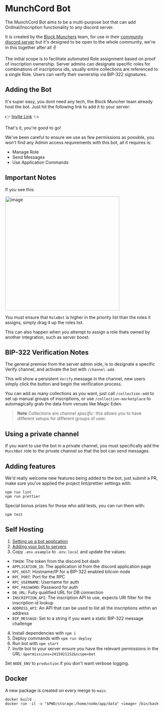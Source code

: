 # MunchCord Bot

The MunchCord Bot aims to be a multi-purpose bot that can add Ordinal/Inscription functionality to any discord server.

It is created by the [Block Munchers](https://blockmunchers.com/links) team, for use in their [community discord server](https://discord.gg/munchers) but it's designed to be open to the whole community, we're in this together after all ✌️

The initial scope is to facilitate automated Role assignment based on proof of inscription ownership. Server admins can designate specific roles for combinations of inscriptions ids, usually entire collections are referenced to a single Role. Users can verify their ownership via BIP-322 signatures.

## Adding the Bot

It's super easy, you dont need any tech, the Block Muncher team already host the bot. Just hit the following link to add it to your server:

👉 [Invite Link](https://munchbot.blockmunchers.com) 👈

That's it, you're good to go!

We've been careful to ensure we use as few permissions as possible, you won't find any Admin access requirements with this bot, all it requires is:

- Manage Role
- Send Messages
- Use Application Commands

## Important Notes

If you see this:

<img width="373" alt="image" src="https://user-images.githubusercontent.com/127023971/228488566-f8f0c53f-67a9-4934-bf82-c1842921ddcd.png">

You must ensure that `RoleBot` is higher in the priority list than the roles it assigns, simply drag it up the roles list.

This can also happen when you attempt to assign a role thats owned by another integration, such as server boost.

## BIP-322 Verification Notes

The general premise from the server admin side, is to designate a specific Verify channel, and activate the bot with `/channel-add`.

This will show a persistent `Verify` message in the channel, new users simply click the button and begin the verification process.

You can add as many collections as you want, just call `/collection-add` to set up manual groups of inscriptions, or use `/collection-marketplace` to automagically grab the data from venues like Magic Eden.

> **Note**
> Collections are _channel specific_: this allows you to have different setups for different groups of user.

## Using a private channel

If you want to use the bot in a private channel, you must specifically add the `MunchBot` role to the private channel so that the bot can send messages.

## Adding features

We'd really welcome new features being added to the bot, just submit a PR, make sure you've applied the project lint/prettier settings with:

```
npm run lint
npm run prettier
```

Special bonus prizes for those who add tests, you can run them with:

```
npm test
```

## Self Hosting

1. [Setting up a bot application](https://discordjs.guide/preparations/setting-up-a-bot-application.html)
2. [Adding your bot to servers](https://discordjs.guide/preparations/adding-your-bot-to-servers.html)
3. Copy `.env.example` to `.env.local` and update the values:

- `TOKEN`: The token from the discord bot dash
- `APPLICATION_ID`: The application id from the discord application page
- `RPC_HOST`: Hostname/IP for a BIP-322 enabled bitcoin node
- `RPC_PORT`: Port for the RPC
- `RPC_USERNAME`: Username for auth
- `RPC_PASSWORD`: Password for auth
- `DB_URL`: Fully qualified URL for DB connection
- `INSCRIPTION_API`: The inscription API to use, expects URI filter for the inscription id lookup
- `ADDRESS_API`: An API that can be used to list all the inscriptions within an address
- `BIP_MESSAGE`: Set to a string if you want a static BIP-322 message challenge

4.  Install dependencies with `npm i`
5.  Deploy commands with `npm run deploy`
6.  Run bot with `npm start`
7.  Invite bot to your server ensure you have the relevant permissions in the URL: `&permissions=2415921152&scope=bot`

Set `NODE_ENV` to `production` if you don't want verbose logging.

## Docker

A new package is created on every merge to `main`.

```
docker build .
docker run -it -v "$PWD/storage:/home/node/app/data" <image> /bin/bash
```
